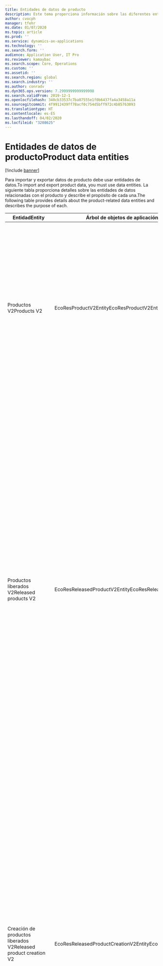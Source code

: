 ```yaml
---
title: Entidades de datos de producto
description: Este tema proporciona información sobre las diferentes entidades que se pueden usar para importar y exportar datos de productos.
author: cvocph
manager: tfehr
ms.date: 01/07/2020
ms.topic: article
ms.prod: ''
ms.service: dynamics-ax-applications
ms.technology: ''
ms.search.form: ''
audience: Application User, IT Pro
ms.reviewer: kamaybac
ms.search.scope: Core, Operations
ms.custom: ''
ms.assetid: ''
ms.search.region: global
ms.search.industry: ''
ms.author: conradv
ms.dyn365.ops.version: 7.2999999999999998
ms.search.validFrom: 2019-12-1
ms.openlocfilehash: 340cb33537c7ba07555e1f0b6437fa4a3458a11a
ms.sourcegitcommit: 4f9912439ff78acf0c754d5bff972c4b85763093
ms.translationtype: HT
ms.contentlocale: es-ES
ms.lasthandoff: 04/02/2020
ms.locfileid: "3208625"
---
```

# <a name="product-data-entities"></a><span data-ttu-id="0b611-103">Entidades de datos de producto</span><span class="sxs-lookup"><span data-stu-id="0b611-103">Product data entities</span></span>

[!include [banner](../includes/banner.md)]

<span data-ttu-id="0b611-104">Para importar y exportar datos de producto debe usar entidades de datos.</span><span class="sxs-lookup"><span data-stu-id="0b611-104">To import and export product data, you must use data entities.</span></span> <span data-ttu-id="0b611-105">La siguiente tabla proporciona detalles sobre las entidades de datos relacionadas con el producto y describe el propósito de cada una.</span><span class="sxs-lookup"><span data-stu-id="0b611-105">The following table provides details about the product-related data entities and describes the purpose of each.</span></span>

| <span data-ttu-id="0b611-106">Entidad</span><span class="sxs-lookup"><span data-stu-id="0b611-106">Entity</span></span> | <span data-ttu-id="0b611-107">Árbol de objetos de aplicación (AOT) nombre (tipo)</span><span class="sxs-lookup"><span data-stu-id="0b611-107">Application Object Tree (AOT) name (type)</span></span> | <span data-ttu-id="0b611-108">Notas</span><span class="sxs-lookup"><span data-stu-id="0b611-108">Notes</span></span> |
|--------|-------------------------------------------|-------|
| <span data-ttu-id="0b611-109">Productos V2</span><span class="sxs-lookup"><span data-stu-id="0b611-109">Products V2</span></span> | <span data-ttu-id="0b611-110">EcoResProductV2Entity</span><span class="sxs-lookup"><span data-stu-id="0b611-110">EcoResProductV2Entity</span></span> | <span data-ttu-id="0b611-111">Esta entidad se utiliza para importar y exportar productos compartidos, productos distintos y productos maestros.</span><span class="sxs-lookup"><span data-stu-id="0b611-111">This entity is used to import and export shared products-distinct products and product masters.</span></span> <span data-ttu-id="0b611-112">Permite actualizaciones.</span><span class="sxs-lookup"><span data-stu-id="0b611-112">It allows for updates.</span></span> <span data-ttu-id="0b611-113">No admite operaciones SQL basadas en conjuntos.</span><span class="sxs-lookup"><span data-stu-id="0b611-113">It doesn't support set-based SQL operations.</span></span> <span data-ttu-id="0b611-114">Está habilitado para Open Data Protocol (OData).</span><span class="sxs-lookup"><span data-stu-id="0b611-114">It's enabled for Open Data Protocol (OData).</span></span> |
| <span data-ttu-id="0b611-115">Productos liberados V2</span><span class="sxs-lookup"><span data-stu-id="0b611-115">Released products V2</span></span> | <span data-ttu-id="0b611-116">EcoResReleasedProductV2Entity</span><span class="sxs-lookup"><span data-stu-id="0b611-116">EcoResReleasedProductV2Entity</span></span> | <span data-ttu-id="0b611-117">Esta entidad se utiliza para importar y exportar productos publicados, productos distintos y productos maestros.</span><span class="sxs-lookup"><span data-stu-id="0b611-117">This entity is used to import and export released products-distinct products and product masters.</span></span> <span data-ttu-id="0b611-118">Permite actualizaciones.</span><span class="sxs-lookup"><span data-stu-id="0b611-118">It allows for updates.</span></span> <span data-ttu-id="0b611-119">Requiere que el producto compartido ya esté creado.</span><span class="sxs-lookup"><span data-stu-id="0b611-119">It requires that the shared product already be created.</span></span> <span data-ttu-id="0b611-120">Cuando se importa un nuevo producto lanzado, se produce un lanzamiento del producto compartido.</span><span class="sxs-lookup"><span data-stu-id="0b611-120">When a new released product is imported, a release of the shared product occurs.</span></span> <span data-ttu-id="0b611-121">También hay entidades separadas que pueden usarse para importar y exportar productos maestros lanzados y variantes distintas lanzadas.</span><span class="sxs-lookup"><span data-stu-id="0b611-121">There are also separate entities that can be used to import and export released product masters and released distinct variants.</span></span> <span data-ttu-id="0b611-122">Esta entidad no admite operaciones SQL basadas en conjuntos ni operaciones de eliminación.</span><span class="sxs-lookup"><span data-stu-id="0b611-122">This entity doesn't support set-based SQL operations or delete operations.</span></span> <span data-ttu-id="0b611-123">Está habilitado para OData.</span><span class="sxs-lookup"><span data-stu-id="0b611-123">It's enabled for OData.</span></span> |
| <span data-ttu-id="0b611-124">Creación de productos liberados V2</span><span class="sxs-lookup"><span data-stu-id="0b611-124">Released product creation V2</span></span> | <span data-ttu-id="0b611-125">EcoResReleasedProductCreationV2Entity</span><span class="sxs-lookup"><span data-stu-id="0b611-125">EcoResReleasedProductCreationV2Entity</span></span> | <span data-ttu-id="0b611-126">Esta entidad se utiliza para importar productos compartidos y productos lanzados en un solo paso.</span><span class="sxs-lookup"><span data-stu-id="0b611-126">This entity is used to import shared products and released products in one step.</span></span> <span data-ttu-id="0b611-127">Aunque admite exportaciones, ese uso no se recomienda, porque el propósito de la entidad es la creación de productos.</span><span class="sxs-lookup"><span data-stu-id="0b611-127">Although it supports exports, that use isn't recommended, because the purpose of the entity is product creation.</span></span> <span data-ttu-id="0b611-128">No admite actualizaciones.</span><span class="sxs-lookup"><span data-stu-id="0b611-128">It doesn't support updates.</span></span> <span data-ttu-id="0b611-129">Admite un conjunto limitado de campos (campos que están disponibles en el cuadro de diálogo de creación del producto).</span><span class="sxs-lookup"><span data-stu-id="0b611-129">It supports a limited set of fields (fields that are available in the product creation dialog box).</span></span> <span data-ttu-id="0b611-130">No admite operaciones SQL basadas en conjuntos.</span><span class="sxs-lookup"><span data-stu-id="0b611-130">It doesn't support set-based SQL operations.</span></span> <span data-ttu-id="0b611-131">No está expuesto a través de OData.</span><span class="sxs-lookup"><span data-stu-id="0b611-131">It isn't exposed through OData.</span></span> |
| <span data-ttu-id="0b611-132">Variantes del producto</span><span class="sxs-lookup"><span data-stu-id="0b611-132">Product variants</span></span> | <span data-ttu-id="0b611-133">EcoResProductVariantEntity</span><span class="sxs-lookup"><span data-stu-id="0b611-133">EcoResProductVariantEntity</span></span> | <span data-ttu-id="0b611-134">Esta entidad se utiliza para importar y exportar variantes de productos compartidos.</span><span class="sxs-lookup"><span data-stu-id="0b611-134">This entity is used to import and export shared product variants.</span></span> <span data-ttu-id="0b611-135">Permite actualizaciones.</span><span class="sxs-lookup"><span data-stu-id="0b611-135">It allows for updates.</span></span> <span data-ttu-id="0b611-136">Requiere que los valores de dimensión ya estén creados.</span><span class="sxs-lookup"><span data-stu-id="0b611-136">It requires that dimension values already be created.</span></span> <span data-ttu-id="0b611-137">La clave de integración es el producto maestro más las dimensiones del producto.</span><span class="sxs-lookup"><span data-stu-id="0b611-137">The integration key is the product master plus product dimensions.</span></span> <span data-ttu-id="0b611-138">Esta entidad no admite operaciones SQL basadas en conjuntos.</span><span class="sxs-lookup"><span data-stu-id="0b611-138">This entity doesn't support set-based SQL operations.</span></span> <span data-ttu-id="0b611-139">Está habilitado para OData.</span><span class="sxs-lookup"><span data-stu-id="0b611-139">It's enabled for OData.</span></span> <span data-ttu-id="0b611-140">Soporta operaciones de borrado.</span><span class="sxs-lookup"><span data-stu-id="0b611-140">It supports delete operations.</span></span> <span data-ttu-id="0b611-141">No se puede ampliar mediante la adición de nuevas dimensiones de producto.</span><span class="sxs-lookup"><span data-stu-id="0b611-141">It can't be extended through the addition of new product dimensions.</span></span> |
| <span data-ttu-id="0b611-142">Identificación del número de producto derivado de las variantes de producto</span><span class="sxs-lookup"><span data-stu-id="0b611-142">Product variants by product number identification</span></span> | <span data-ttu-id="0b611-143">EcoResProductNumberIdentifiedProductVariantEntity</span><span class="sxs-lookup"><span data-stu-id="0b611-143">EcoResProductNumberIdentifiedProductVariantEntity</span></span> | <span data-ttu-id="0b611-144">Esta entidad se utiliza para importar y exportar variantes de productos compartidos.</span><span class="sxs-lookup"><span data-stu-id="0b611-144">This entity is used to import and export shared product variants.</span></span> <span data-ttu-id="0b611-145">Permite actualizaciones.</span><span class="sxs-lookup"><span data-stu-id="0b611-145">It allows for updates.</span></span> <span data-ttu-id="0b611-146">Requiere que los valores de dimensión ya estén creados.</span><span class="sxs-lookup"><span data-stu-id="0b611-146">It requires that dimension values already be created.</span></span> <span data-ttu-id="0b611-147">La clave de integración es el número de producto (mientras que la clave de integración para la entidad **Variantes del producto** es el producto maestro más las dimensiones del producto).</span><span class="sxs-lookup"><span data-stu-id="0b611-147">The integration key is the product number (whereas the integration key for the **Product variants** entity is the product master plus product dimensions).</span></span> |
| <span data-ttu-id="0b611-148">Variantes de productos emitidos</span><span class="sxs-lookup"><span data-stu-id="0b611-148">Released product variants</span></span> | <span data-ttu-id="0b611-149">EcoResReleasedProductVariantEntity</span><span class="sxs-lookup"><span data-stu-id="0b611-149">EcoResReleasedProductVariantEntity</span></span> | <span data-ttu-id="0b611-150">Esta entidad se utiliza para importar y exportar variantes de productos lanzados.</span><span class="sxs-lookup"><span data-stu-id="0b611-150">This entity is used to import and export released product variants.</span></span> <span data-ttu-id="0b611-151">Permite actualizaciones.</span><span class="sxs-lookup"><span data-stu-id="0b611-151">It allows for updates.</span></span> <span data-ttu-id="0b611-152">Requiere que las variantes del producto compartido ya estén creadas.</span><span class="sxs-lookup"><span data-stu-id="0b611-152">It requires that shared product variants already be created.</span></span> <span data-ttu-id="0b611-153">Cuando se importa una variante del producto lanzada, se produce un lanzamiento de la variante del producto compartida.</span><span class="sxs-lookup"><span data-stu-id="0b611-153">When a new released product variant is imported, a release of the shared product variant occurs.</span></span> <span data-ttu-id="0b611-154">Esta entidad no admite operaciones SQL basadas en conjuntos.</span><span class="sxs-lookup"><span data-stu-id="0b611-154">This entity doesn't support set-based SQL operations.</span></span> <span data-ttu-id="0b611-155">Está habilitado para OData.</span><span class="sxs-lookup"><span data-stu-id="0b611-155">It's enabled for OData.</span></span> <span data-ttu-id="0b611-156">Aunque admite operaciones de eliminación, ese uso actualmente provoca daños en los datos debido a un error en la plataforma actual.</span><span class="sxs-lookup"><span data-stu-id="0b611-156">Although it supports delete operations, that use currently causes data corruption because of a bug in the current platform.</span></span> <span data-ttu-id="0b611-157">Esta entidad no se puede ampliar mediante la adición de nuevas dimensiones de producto.</span><span class="sxs-lookup"><span data-stu-id="0b611-157">This entity can't be extended through the addition of new product dimensions.</span></span> |
| <span data-ttu-id="0b611-158">Identificación del número de producto derivado de las variantes de productos liberados</span><span class="sxs-lookup"><span data-stu-id="0b611-158">Released product variants by product number identification</span></span> | <span data-ttu-id="0b611-159">EcoResProductNumberIdentifiedReleasedProductVariantEntity</span><span class="sxs-lookup"><span data-stu-id="0b611-159">EcoResProductNumberIdentifiedReleasedProductVariantEntity</span></span> | <span data-ttu-id="0b611-160">Esta entidad se parece a la entidad **Variantes del producto lanzadas** pero la clave de integración es el número del producto en lugar del producto maestro más las dimensiones del producto.</span><span class="sxs-lookup"><span data-stu-id="0b611-160">This entity resembles the **Released product variants** entity, but the integration key is the product number instead of the product master plus product dimensions.</span></span> <span data-ttu-id="0b611-161">Se puede ampliar mediante la adición de nuevas dimensiones de producto.</span><span class="sxs-lookup"><span data-stu-id="0b611-161">It can be extended through the addition of new product dimensions.</span></span> |
| <span data-ttu-id="0b611-162">Productos liberados para ventas</span><span class="sxs-lookup"><span data-stu-id="0b611-162">Sellable released products</span></span> | <span data-ttu-id="0b611-163">EcoResSellableReleasedProductEntity</span><span class="sxs-lookup"><span data-stu-id="0b611-163">EcoResSellableReleasedProductEntity</span></span> | <span data-ttu-id="0b611-164">Esta entidad se utiliza para exportar solo productos vendibles.</span><span class="sxs-lookup"><span data-stu-id="0b611-164">This entity is used to export only sellable products.</span></span> <span data-ttu-id="0b611-165">Los productos para ventas son productos que tienen la información que requieren para usarse en un pedido de ventas.</span><span class="sxs-lookup"><span data-stu-id="0b611-165">Sellable products are products that have the information that they require in order to be used in a sales order.</span></span> <span data-ttu-id="0b611-166">Se aplican las mismas reglas cuando un producto se valida con la función **Validar** en la página **Productos lanzados**.</span><span class="sxs-lookup"><span data-stu-id="0b611-166">The same rules apply when a product is validated by using the **Validate** function on the **Released products** page.</span></span> |
| <span data-ttu-id="0b611-167">Productos únicos emitidos V2</span><span class="sxs-lookup"><span data-stu-id="0b611-167">Released Distinct products V2</span></span> | <span data-ttu-id="0b611-168">EcoResDistinctProductV2Entity</span><span class="sxs-lookup"><span data-stu-id="0b611-168">EcoResDistinctProductV2Entity</span></span> | <span data-ttu-id="0b611-169">Esta entidad se utiliza para exportar productos únicos.</span><span class="sxs-lookup"><span data-stu-id="0b611-169">This entity is used to export distinct products.</span></span> <span data-ttu-id="0b611-170">Estos productos únicos pueden ser productos, subtipos de productos y variantes de producto.</span><span class="sxs-lookup"><span data-stu-id="0b611-170">Those distinct products can be products, subtype products, and product variants.</span></span> |
| <span data-ttu-id="0b611-171">Productos maestros emitidos V2</span><span class="sxs-lookup"><span data-stu-id="0b611-171">Released products masters V2</span></span> | <span data-ttu-id="0b611-172">EcoResProductMasterV2Entity</span><span class="sxs-lookup"><span data-stu-id="0b611-172">EcoResProductMasterV2Entity</span></span> | <span data-ttu-id="0b611-173">Esta entidad se utiliza para importar y exportar productos maestros.</span><span class="sxs-lookup"><span data-stu-id="0b611-173">This entity is used to import and export product masters.</span></span> <span data-ttu-id="0b611-174">No está habilitado para la gestión de datos.</span><span class="sxs-lookup"><span data-stu-id="0b611-174">It isn't enabled for data management.</span></span> |
| <span data-ttu-id="0b611-175">Artículo - Código de barras</span><span class="sxs-lookup"><span data-stu-id="0b611-175">Item - bar code</span></span> | <span data-ttu-id="0b611-176">EcoResProductBarcodeEntity</span><span class="sxs-lookup"><span data-stu-id="0b611-176">EcoResProductBarcodeEntity</span></span> | <span data-ttu-id="0b611-177">Esta entidad se utiliza para exportar productos y códigos de barras.</span><span class="sxs-lookup"><span data-stu-id="0b611-177">This entity is used to export products and bar codes.</span></span> |
| <span data-ttu-id="0b611-178">Estados de ciclo de vida de producto</span><span class="sxs-lookup"><span data-stu-id="0b611-178">Product lifecycle states</span></span> | <span data-ttu-id="0b611-179">EcoResProductLifecycleSateEntity</span><span class="sxs-lookup"><span data-stu-id="0b611-179">EcoResProductLifecycleSateEntity</span></span> | <span data-ttu-id="0b611-180">Esta entidad se utiliza para importar y exportar los diferentes estados del ciclo de vida del producto que se pueden asignar a un producto.</span><span class="sxs-lookup"><span data-stu-id="0b611-180">This entity is used to import and export the different product lifecycle states that can be assigned to a product.</span></span> |

> [!NOTE]
> <span data-ttu-id="0b611-181">Puedes usar la entidad de datos **Productos lanzados V2** para importar productos al sistema solo si el producto compartido ya se ha creado.</span><span class="sxs-lookup"><span data-stu-id="0b611-181">You can use the **Released Products V2** data entity to import products into the system only if the shared product has already been created.</span></span> <span data-ttu-id="0b611-182">De lo contrario, para importar productos al sistema, debe usar la entidad de datos **Creación de producto**.</span><span class="sxs-lookup"><span data-stu-id="0b611-182">Otherwise, to import products into the system, you must use the **Product creation** data entity.</span></span>

